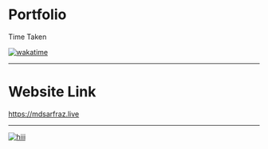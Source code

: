 # Portfolio
 

 Time Taken
 
<a href="https://wakatime.com/badge/github/mdsarfraz2002/portfolio"><img src="https://wakatime.com/badge/github/mdsarfraz2002/portfolio.svg" alt="wakatime"></a>

<hr>

# Website Link

https://mdsarfraz.live
<hr>

 <a href="https://mdsarfraz.live">![hiii](https://user-images.githubusercontent.com/84585300/231717013-5e6987ce-c203-435d-a021-93f7e1be6782.png) </a>
